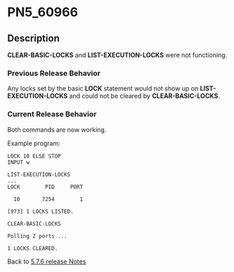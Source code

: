 # PN5_60966

<PageHeader />

## Description

**CLEAR-BASIC-LOCKS** and **LIST-EXECUTION-LOCKS** were not functioning.

### Previous Release Behavior

Any locks set by the basic **LOCK** statement would not show up on **LIST-EXECUTION-LOCKS** and could not be cleared by **CLEAR-BASIC-LOCKS**.

### Current Release Behavior

Both commands are now working.

Example program:

```
LOCK 10 ELSE STOP
INPUT w
```

```
LIST-EXECUTION-LOCKS
...
LOCK        PID     PORT

  10       7254        1

[973] 1 LOCKS LISTED.
```

```
CLEAR-BASIC-LOCKS

Polling 2 ports ...

1 LOCKS CLEARED.
```

Back to [5.7.6 release Notes](../jbase-5.7.6-release-notes/README.md)

  
<PageFooter />
